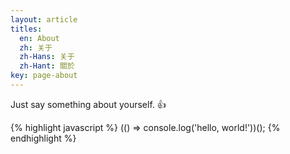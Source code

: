 ```yaml
---
layout: article
titles:
  en: About
  zh: 关于
  zh-Hans: 关于
  zh-Hant: 關於
key: page-about
---
```


Just say something about yourself. :+1:

{% highlight javascript %}
(() => console.log('hello, world!'))();
{% endhighlight %}
